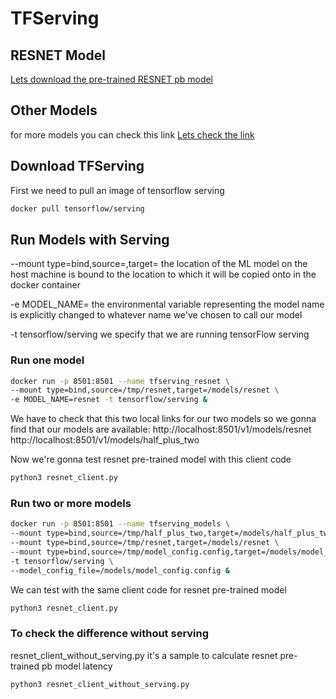 # TFServing

## RESNET Model
[Lets download the pre-trained RESNET pb model](https://storage.googleapis.com/download.tensorflow.org/models/official/20181001_resnet/savedmodels/resnet_v2_fp32_savedmodel_NHWC_jpg.tar.gz)

## Other Models

for more models you can check this link
[Lets check the link](https://github.com/tensorflow/serving/tree/master/tensorflow_serving/servables/tensorflow/testdata)

## Download TFServing 

First we need to pull an image of tensorflow serving
```bash
docker pull tensorflow/serving
```

## Run Models with Serving

--mount type=bind,source=<model location on host>,target=<model location in container>
the location of the ML model on the host machine is bound to the location to which it will be copied onto in the docker container

-e MODEL_NAME=<model name>
the environmental variable representing the model name is explicitly changed to whatever name we've chosen to call our model 

-t tensorflow/serving
we specify that we are running tensorFlow serving

### Run one model

```bash
docker run -p 8501:8501 --name tfserving_resnet \
--mount type=bind,source=/tmp/resnet,target=/models/resnet \
-e MODEL_NAME=resnet -t tensorflow/serving &
```

We have to check that this two local links for our two models so we gonna find that our models are available:
http://localhost:8501/v1/models/resnet
http://localhost:8501/v1/models/half_plus_two

Now we're gonna test resnet pre-trained model with this client code
```bash
python3 resnet_client.py
```

### Run two or more models

```bash
docker run -p 8501:8501 --name tfserving_models \
--mount type=bind,source=/tmp/half_plus_two,target=/models/half_plus_two \
--mount type=bind,source=/tmp/resnet,target=/models/resnet \
--mount type=bind,source=/tmp/model_config.config,target=/models/model_config.config \
-t tensorflow/serving \
--model_config_file=/models/model_config.config &
```

We can test with the same client code for resnet pre-trained model
```bash
python3 resnet_client.py
```

### To check the difference without serving

resnet_client_without_serving.py it's a sample to calculate resnet pre-trained pb model latency

```bash
python3 resnet_client_without_serving.py
```